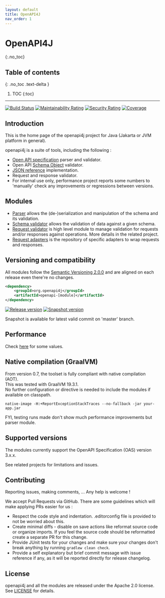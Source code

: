 ```yaml
---
layout: default
title: OpenAPI4J
nav_order: 1
---
```


# OpenAPI4J
{:.no_toc}

## Table of contents
{: .no_toc .text-delta }

1. TOC
{:toc}

---

[![Build Status](https://travis-ci.org/openapi4j/openapi4j.svg?branch=master)](https://travis-ci.org/openapi4j/openapi4j)
[![Maintainability Rating](https://sonarcloud.io/api/project_badges/measure?project=org.openapi4j%3Aopenapi4j&metric=sqale_rating)](https://sonarcloud.io/dashboard?id=org.openapi4j%3Aopenapi4j)
[![Security Rating](https://sonarcloud.io/api/project_badges/measure?project=org.openapi4j%3Aopenapi4j&metric=security_rating)](https://sonarcloud.io/dashboard?id=org.openapi4j%3Aopenapi4j)
[![Coverage](https://sonarcloud.io/api/project_badges/measure?project=org.openapi4j%3Aopenapi4j&metric=coverage)](https://sonarcloud.io/dashboard?id=org.openapi4j%3Aopenapi4j)

## Introduction

This is the home page of the openapi4j project for Java (Jakarta or JVM platform in general).

openapi4j is a suite of tools, including the following :
* [Open API specification](https://github.com/OAI/OpenAPI-Specification/blob/master/versions/3.0.3.md) parser and validator.
* Open API [Schema Object](https://github.com/OAI/OpenAPI-Specification/blob/master/versions/3.0.3.md#schemaObject) validator.
* [JSON reference](https://tools.ietf.org/html/draft-pbryan-zyp-json-ref-03) implementation.
* Request and response validator.
* For internal use only, performance project reports some numbers to 'manually' check any improvements or regressions between versions.

## Modules

* [Parser](parser.md) allows the (de-)serialization and manipulation of the schema and its validation.
* [Schema validator](schema-validator.md) allows the validation of data against a given schema.
* [Request validator](operation-validator.md) is high level module to manage validation for requests and/or responses against operations. More details in the related project.
* [Request adapters](operation-validator-adapters) is the repository of specific adapters to wrap requests and responses.

## Versioning and compatibility

All modules follow the [Semantic Versioning 2.0.0](https://semver.org) and are aligned on each release even there're no changes.

```xml
<dependency>
    <groupId>org.openapi4j</groupId>
    <artifactId>openapi-[module]</artifactId>
</dependency>
```

[![Release version](https://img.shields.io/nexus/r/org.openapi4j/openapi-operation-validator?style=for-the-badge&color=blue&label=Release&server=https%3A%2F%2Foss.sonatype.org)](https://search.maven.org/search?q=g:org.openapi4j)
[![Snapshot version](https://img.shields.io/nexus/s/org.openapi4j/openapi-operation-validator?style=for-the-badge&color=blue&label=Snapshot&server=https%3A%2F%2Foss.sonatype.org)](https://oss.sonatype.org/content/repositories/snapshots/org/openapi4j/)

Snapshot is available for latest valid commit on 'master' branch.

## Performance

Check [here](perf-values.md) for some values.

## Native compilation (GraalVM)

From version 0.7, the toolset is fully compliant with native compilation (AOT).  
This was tested with GraalVM 19.3.1.  
No further configuration or directive is needed to include the modules if available on classpath.

```shell script
native-image -H:+ReportExceptionStackTraces --no-fallback -jar your-app.jar
```

FYI, testing runs made don't show much performance improvements but parser module.

## Supported versions

The modules currently support the OpenAPI Specification (OAS) version 3.x.x.

See related projects for limitations and issues.

## Contributing

Reporting issues, making comments, ... Any help is welcome !  

We accept Pull Requests via GitHub. There are some guidelines which will make applying PRs easier for us :  

* Respect the code style and indentation. .editorconfig file is provided to not be worried about this.
* Create minimal diffs - disable on save actions like reformat source code or organize imports. If you feel the source code should be reformatted create a separate PR for this change.
* Provide JUnit tests for your changes and make sure your changes don't break anything by running `gradlew clean check`.
* Provide a self explanatory but brief commit message with issue reference if any, as it will be reported directly for release changelog.

## License

openapi4j and all the modules are released under the Apache 2.0 license.  
See [LICENSE](LICENSE.md) for details.
